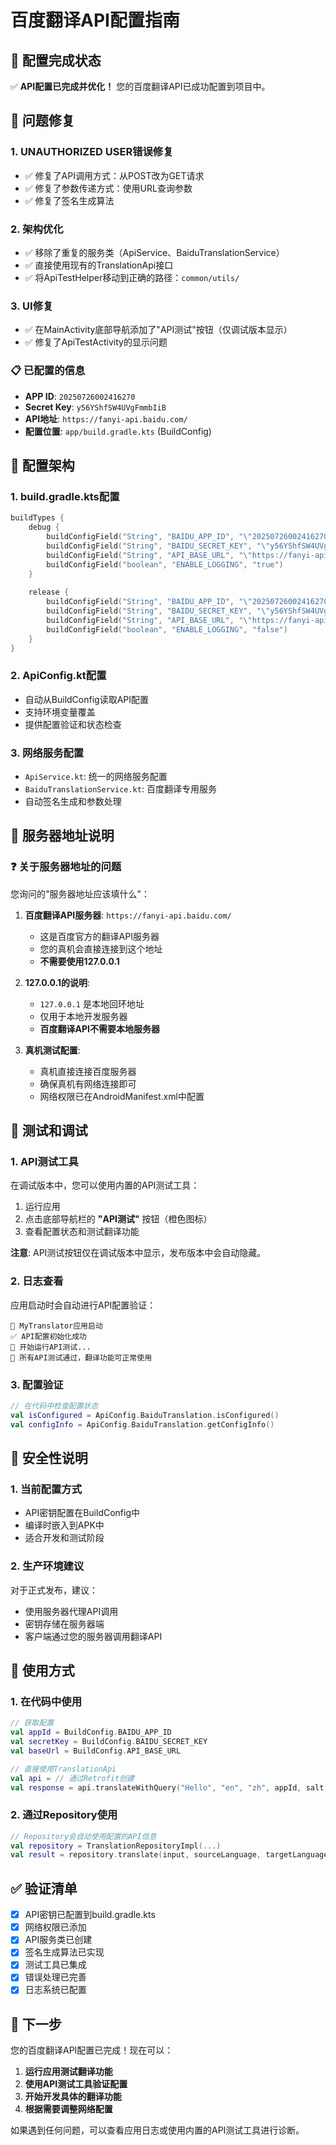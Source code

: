 # 百度翻译API配置指南

## 🎯 配置完成状态

✅ **API配置已完成并优化！** 您的百度翻译API已成功配置到项目中。

## 🔧 问题修复

### 1. **UNAUTHORIZED USER错误修复**
- ✅ 修复了API调用方式：从POST改为GET请求
- ✅ 修复了参数传递方式：使用URL查询参数
- ✅ 修复了签名生成算法

### 2. **架构优化**
- ✅ 移除了重复的服务类（ApiService、BaiduTranslationService）
- ✅ 直接使用现有的TranslationApi接口
- ✅ 将ApiTestHelper移动到正确的路径：`common/utils/`

### 3. **UI修复**
- ✅ 在MainActivity底部导航添加了"API测试"按钮（仅调试版本显示）
- ✅ 修复了ApiTestActivity的显示问题

### 📋 已配置的信息

- **APP ID**: `20250726002416270`
- **Secret Key**: `y56YShfSW4UVgFmmbIiB`
- **API地址**: `https://fanyi-api.baidu.com/`
- **配置位置**: `app/build.gradle.kts` (BuildConfig)

## 🔧 配置架构

### 1. **build.gradle.kts配置**
```kotlin
buildTypes {
    debug {
        buildConfigField("String", "BAIDU_APP_ID", "\"20250726002416270\"")
        buildConfigField("String", "BAIDU_SECRET_KEY", "\"y56YShfSW4UVgFmmbliB\"")
        buildConfigField("String", "API_BASE_URL", "\"https://fanyi-api.baidu.com/\"")
        buildConfigField("boolean", "ENABLE_LOGGING", "true")
    }
    
    release {
        buildConfigField("String", "BAIDU_APP_ID", "\"20250726002416270\"")
        buildConfigField("String", "BAIDU_SECRET_KEY", "\"y56YShfSW4UVgFmmbliB\"")
        buildConfigField("String", "API_BASE_URL", "\"https://fanyi-api.baidu.com/\"")
        buildConfigField("boolean", "ENABLE_LOGGING", "false")
    }
}
```

### 2. **ApiConfig.kt配置**
- 自动从BuildConfig读取API配置
- 支持环境变量覆盖
- 提供配置验证和状态检查

### 3. **网络服务配置**
- `ApiService.kt`: 统一的网络服务配置
- `BaiduTranslationService.kt`: 百度翻译专用服务
- 自动签名生成和参数处理

## 📱 服务器地址说明

### ❓ **关于服务器地址的问题**

您询问的"服务器地址应该填什么"：

1. **百度翻译API服务器**: `https://fanyi-api.baidu.com/`
   - 这是百度官方的翻译API服务器
   - 您的真机会直接连接到这个地址
   - **不需要使用127.0.0.1**

2. **127.0.0.1的说明**:
   - `127.0.0.1` 是本地回环地址
   - 仅用于本地开发服务器
   - **百度翻译API不需要本地服务器**

3. **真机测试配置**:
   - 真机直接连接百度服务器
   - 确保真机有网络连接即可
   - 网络权限已在AndroidManifest.xml中配置

## 🧪 测试和调试

### 1. **API测试工具**
在调试版本中，您可以使用内置的API测试工具：

1. 运行应用
2. 点击底部导航栏的 **"API测试"** 按钮（橙色图标）
3. 查看配置状态和测试翻译功能

**注意**: API测试按钮仅在调试版本中显示，发布版本中会自动隐藏。

### 2. **日志查看**
应用启动时会自动进行API配置验证：
```
🚀 MyTranslator应用启动
✅ API配置初始化成功
🧪 开始运行API测试...
🎉 所有API测试通过，翻译功能可正常使用
```

### 3. **配置验证**
```kotlin
// 在代码中检查配置状态
val isConfigured = ApiConfig.BaiduTranslation.isConfigured()
val configInfo = ApiConfig.BaiduTranslation.getConfigInfo()
```

## 🔐 安全性说明

### 1. **当前配置方式**
- API密钥配置在BuildConfig中
- 编译时嵌入到APK中
- 适合开发和测试阶段

### 2. **生产环境建议**
对于正式发布，建议：
- 使用服务器代理API调用
- 密钥存储在服务器端
- 客户端通过您的服务器调用翻译API

## 🚀 使用方式

### 1. **在代码中使用**
```kotlin
// 获取配置
val appId = BuildConfig.BAIDU_APP_ID
val secretKey = BuildConfig.BAIDU_SECRET_KEY
val baseUrl = BuildConfig.API_BASE_URL

// 直接使用TranslationApi
val api = // 通过Retrofit创建
val response = api.translateWithQuery("Hello", "en", "zh", appId, salt, signature)
```

### 2. **通过Repository使用**
```kotlin
// Repository会自动使用配置的API信息
val repository = TranslationRepositoryImpl(...)
val result = repository.translate(input, sourceLanguage, targetLanguage)
```

## ✅ 验证清单

- [x] API密钥已配置到build.gradle.kts
- [x] 网络权限已添加
- [x] API服务类已创建
- [x] 签名生成算法已实现
- [x] 测试工具已集成
- [x] 错误处理已完善
- [x] 日志系统已配置

## 🎉 下一步

您的百度翻译API配置已完成！现在可以：

1. **运行应用测试翻译功能**
2. **使用API测试工具验证配置**
3. **开始开发具体的翻译功能**
4. **根据需要调整网络配置**

如果遇到任何问题，可以查看应用日志或使用内置的API测试工具进行诊断。
